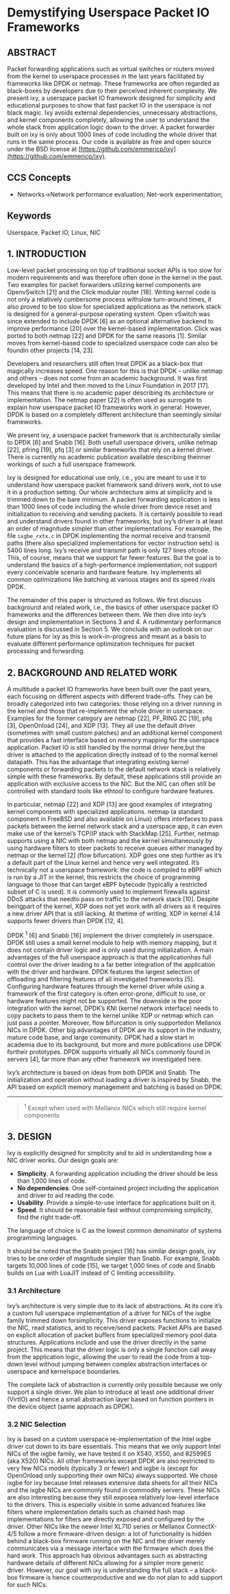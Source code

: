 # Demystifying Userspace Packet IO Frameworks

## ABSTRACT

Packet forwarding applications such as virtual switches or routers moved from the kernel to userspace processes in the last years facilitated by frameworks like DPDK or netmap. These frameworks are often regarded as black-boxes by developers due to  their perceived inherent complexity. We present ixy, a userspace packet IO framework designed for simplicity and educational purposes to show that fast packet IO in the userspace is not black magic. Ixy avoids external dependencies, unnecessary abstractions, and kernel components completely, allowing the user to understand the whole stack from application logic down to the driver.  A packet forwarder built on ixy is only about 1000 lines of code including the whole driver that runs in the same process. Our code is available as free and open source under  the BSD license at [https://github.com/emmericp/ixy](https://github.com/emmericp/ixy).

## CCS Concepts

* Networks→Network performance evaluation; Net-work experimentation;

## Keywords

Userspace, Packet IO, Linux, NIC

## 1. INTRODUCTION

Low-level packet processing on top of traditional socket APIs is too slow for  modern requirements and was therefore often done in the kernel in the past. Two examples for packet forwarders utilizing kernel components are OpenvSwitch [21] and the Click modular router [18]. Writing kernel code is not only a relatively cumbersome process withslow turn-around times, it also proved to be too slow for specialized applications as the network stack is designed for a general-purpose operating system. Open vSwitch was since extended to include DPDK [6] as an optional alternative backend to improve performance [20] over the kernel-based implementation. Click was ported to both netmap [22] and DPDK for the same reasons [1]. Similar moves from kernel-based code to specialized userspace code can also be foundin other projects [14, 23].

Developers and researchers still often treat DPDK as a black-box that magically increases speed. One reason for this is that DPDK – unlike netmap and others – does not come from an academic background.  It was first developed by Intel and then moved to the Linux Foundation in 2017 [17]. This means that there is no academic paper describing its architecture or implementation. The netmap paper [22] is often used as surrogate to explain how userspace packet IO frameworks work in general. However, DPDK is based on a completely different architecture than seemingly similar frameworks.

We present ixy, a userspace packet framework that is architecturally similar to DPDK [6] and Snabb [16]. Both usefull userspace drivers, unlike netmap [22], pfring [19], pfq [3] or similar frameworks that rely on a kernel driver. There is currently no academic publication available describing theinner workings of such a full userspace framework.

Ixy is designed for educational use only, i.e., you are meant to use it to understand how userspace packet framework sand drivers work, not to use it in a production setting.  Our whole architecture aims at simplicity and is trimmed down to the bare minimum. A packet forwarding application is less than 1000 lines of code including the whole driver from device reset and initialization to receiving and sending packets. It is certainly possible to read and understand drivers found in other frameworks, but ixy’s driver is at least an order of magnitude simpler than other implementations. For example, the file ```ixgbe_rxtx.c``` in DPDK implementing the normal receive and  transmit paths (there also specialized implementations for vector instruction sets) is 5400 lines long. Ixy’s receive and  transmit  path  is  only  127  lines  ofcode.  This, of course, means that we support far fewer features. But the goal is to understand the basics of a high-performance implementation, not support every conceivable scenario and hardware feature. Ixy implements all common optimizations like batching at various stages and its speed rivals DPDK.

The remainder of this paper is structured as follows. We first discuss background and related work, i.e., the basics of other userspace packet IO frameworks and the  differences between them. We then dive into ixy’s design and implementation in Sections 3 and 4. A rudimentary performance evaluation is discussed in Section 5.  We conclude with an outlook on our future plans for ixy as this is work-in-progress and meant as a basis to evaluate different performance optimization techniques for packet processing and forwarding.

## 2. BACKGROUND AND RELATED WORK

A multitude a packet IO frameworks have been built over the past years, each focusing on different aspects with different trade-offs. They can be broadly categorized into two categories: those relying on a driver running in the kernel and those that re-implement the whole driver in userspace. Examples for the former category are netmap [22], PF_RING ZC [19], pfq [3], OpenOnload [24], and XDP [13].  They all use the default driver (sometimes with small custom patches) and an additional kernel component that provides a fast interface based on memory mapping for the userspace application. Packet IO is still handled by the normal driver here,but the driver is attached to the application directly instead of to the normal kernel datapath. This has the advantage that integrating existing kernel components or forwarding packets to the default network stack is relatively simple with these  frameworks. By default, these applications still provide an application with exclusive access to the NIC. But the NIC can often still be controlled with standard tools like ethtool to configure hardware features.

In particular, netmap [22] and XDP [13] are good examples of integrating kernel components with specialized applications. netmap (a standard component in FreeBSD and also available on Linux) offers interfaces to pass packets between the kernel network stack and a userspace app, it can even make use of the kernel’s TCP/IP stack with StackMap [25]. Further, netmap supports using a NIC with both netmap and the kernel simultaneously by using hardware filters to steer packets to receive queues either managed by netmap or the kernel [2] (flow bifurcation).  XDP goes one step further as it’s a default part of the Linux kernel and hence very well integrated. It’s technically not a userspace framework: the code is compiled to eBPF which is run by a JIT in the kernel, this restricts the choice of programming language to those that can target eBPF bytecode (typically a restricted subset of C is used). It is commonly used to implement firewalls against DDoS attacks that needto pass on traffic to the network stack [10]. Despite beingpart of the kernel, XDP does not yet work with all drivers as it requires a new driver API that is still lacking. At thetime of writing, XDP in kernel 4.14 supports fewer drivers than DPDK [12, 4].

DPDK <sup>1</sup> [6] and Snabb [16] implement the driver completely in userspace.  DPDK still uses a small kernel module to help with memory mapping, but it does not contain driver logic and is only used during initialization. A main advantages of the full userspace approach is that the applicationhas full control over the driver  leading to a far better integration of the application with the driver and hardware. DPDK features the largest selection of offloading and filtering features of all investigated frameworks [5]. Configuring hardware features through the kernel driver while using a framework of the first category is often error-prone, difficult to use, or hardware features might not be supported. The downside is the poor integration with the kernel, DPDK’s KNI (kernel network interface) needs to copy packets to pass them to the kernel unlike XDP or netmap which can just pass a pointer. Moreover, flow bifurcation is only supportedon Mellanox NICs in DPDK. Other big advantages of DPDK are its support in the industry, mature code base, and large community. DPDK had a slow start in academia due to its background, but more and more publications use DPDK fortheir prototypes. DPDK supports virtually all NICs commonly found in servers [4], far more than any other framework we investigated here.

Ixy’s architecture is based on ideas from both DPDK and Snabb. The initialization and operation without loading a driver is inspired by Snabb, the API based on explicit memory management and batching is based on DPDK.

---
> <sup>1</sup> Except when used with Mellanox NICs which still require kernel components

## 3. DESIGN

Ixy is explicitly designed for simplicity and to aid in understanding how a NIC driver works. Our design goals are:

* **Simplicity**. A forwarding application including the driver should be less than 1,000 lines of code.
* **No dependencies**. One self-contained project including the application and driver to aid reading the code.
* **Usability**.  Provide a simple-to-use interface for applications built on it.
* **Speed**. It should be reasonable fast without compromising simplicity, find the right trade-off.

The language of choice is C as the lowest common denominator of systems programming languages.

It should be noted that the Snabb project [16] has similar design goals, ixy tries to be one order of magnitude simpler than  Snabb. For example, Snabb targets 10,000 lines of code [15], we target 1,000 lines of code and Snabb builds on Lua with LuaJIT instead of C limiting accessibility.

### 3.1 Architecture

Ixy’s architecture is very simple due to its lack of abstractions. At its core it’s a custom full userspace implementation of a driver for NICs of the ixgbe family trimmed down forsimplicity. This driver exposes functions to initialize the NIC, read statistics, and to receive/send packets. Packet APIs are based on explicit allocation of packet buffers from specialized memory pool data structures. Applications include and use the driver directly in the same project. This means  that the driver logic is only a single function call away from the application logic, allowing the user to read the code from a top-down level without jumping between complex abstraction interfaces or userspace and kernelspace boundaries.

The complete lack of abstraction is currently only possible because we only support a single driver. We plan to introduce at least one additional driver (VirtIO) and hence a small abstraction layer based on function pointers in the device object (same approach as DPDK).

### 3.2  NIC Selection

Ixy is based on a custom userspace re-implementation of the Intel ixgbe driver cut down to its bare essentials. This means that we only support Intel NICs of the ixgbe family, we have tested it on X540, X550, and 82599ES (aka X520) NICs. All other frameworks except DPDK are also restricted to very few NICs models (typically 3 or fewer) and ixgbe is (except for OpenOnload only supporting their own NICs) always supported. We chose ixgbe for ixy because Intel releases extensive data sheets for all their NICs and the ixgbe NICs are commonly found in commodity servers. These NICs are also interesting because they still exposea relatively low-level interface to the drivers. This is especially visible in some advanced features like filters where implementation details such as chained hash map implementations for filters are directly exposed and configured by the driver.  Other NICs like the newer Intel XL710 series or Mellanox ConnectX-4/5 follow a more firmware-driven design: a lot of functionality is hidden behind a black-box firmware running on the NIC and the driver merely communicates via a message interface with the firmware which does the hard work. This approach has obvious advantages such as abstracting hardware details of different NICs allowing for a simpler more generic driver.  However, our goal with ixy is understanding the full stack – a black-box firmware is hence counterproductive and we do not plan to add  support for such NICs.
